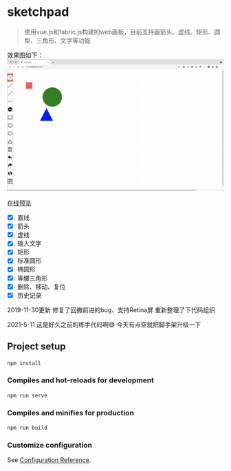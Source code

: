 # sketchpad

>使用vue.js和fabric.js构建的web画板，目前支持画箭头、虚线、矩形、圆型、三角形、文字等功能

效果图如下：
!["效果图"](src/assets/img.png)

[在线预览](blog.hjplay.cn/vue-sketchpad/)

- [x] 直线
- [x] 箭头
- [x] 虚线
- [x] 输入文字
- [x] 矩形
- [x] 标准圆形
- [x] 椭圆形
- [x] 等腰三角形
- [x] 删除、移动、复位
- [x]  历史记录

2019-11-30更新 修复了回撤前进的bug、支持Retina屏 重新整理了下代码组织

2021-5-11  这是好久之前的练手代码啊😅 今天有点空就把脚手架升级一下

## Project setup
```
npm install
```

### Compiles and hot-reloads for development
```
npm run serve
```

### Compiles and minifies for production
```
npm run build
```

### Customize configuration
See [Configuration Reference](https://cli.vuejs.org/config/).
